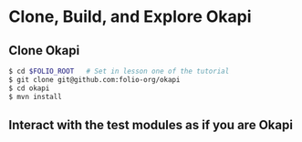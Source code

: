 # Clone, Build, and Explore Okapi

## Clone Okapi

```bash
$ cd $FOLIO_ROOT   # Set in lesson one of the tutorial
$ git clone git@github.com:folio-org/okapi
$ cd okapi
$ mvn install
```

## Interact with the test modules as if you are Okapi

